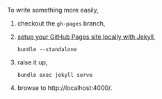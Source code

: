 To write something more easily,

1. checkout the `gh-pages` branch,
2. [setup your GitHub Pages site locally with Jekyll](https://help.github.com/articles/setting-up-your-github-pages-site-locally-with-jekyll/),
    ```
    bundle --standalone
    ```
 
3. raise it up,
    ```
    bundle exec jekyll serve
    ```

4. browse to http://localhost:4000/.

